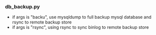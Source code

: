 ### db_backup.py
* if args is "backu", use mysqldump to full backup mysql database and rsync to remote backup store
* if args is "rsync", using rsync to sync binlog to remote backup store
